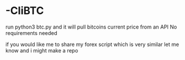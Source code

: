 # -CliBTC

run python3 btc.py and it will pull bitcoins current price from an API
No requirements needed

if you would like me to share my forex script which is very similar let me know and i might make a repo
